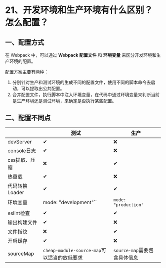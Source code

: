# 21、开发环境和生产环境有什么区别？怎么配置？

## 一、配置方式

在 Webpack 中，可以通过 **Webpack 配置文件** 和 **环境变量** 来区分开发环境和生产环境的配置。

配置方案主要有两种：

1. 分别针对生产和测试环境的生成不同的配置文件，使用不同的脚本命令去启动，可以提取出公共配置。
2. 合并配置文件，执行脚本中注入环境变量，在代码中通过环境变量来判断当前是生产环境还是测试环境，来确定是否执行某些配置。

## 二、配置不同点

|                | 测试                                        | 生产                         |
| -------------- | ------------------------------------------- | ---------------------------- |
| devServer      | ✔                                           | ❌                            |
| console日志    | ✔                                           | ❌                            |
| css提取、压缩  | ❌                                           | ✔                            |
| 热重载         | ✔                                           | ❌                            |
| 代码转换Loader | ✔                                           | ✔                            |
| 环境变量       | mode: "development"``                       | `mode: "production"`         |
| eslint检查     | ✔                                           | ✔                            |
| 输出构建文件   | ✔                                           | ❌                            |
| 文件指纹       | ❌                                           | ✔                            |
| 开启缓存       | ✔                                           | ❌                            |
| sourceMap      | `cheap-module-source-map`可以适当的放低要求 | `source-map`需要包含具体信息 |


